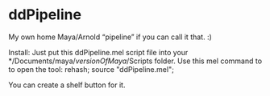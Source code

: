# ddPipeline
My own home Maya/Arnold “pipeline” if you can call it that. :)

Install: 
Just put this ddPipeline.mel script file into your */Documents/maya/*versionOfMaya*/Scripts folder.
Use this mel command to to open the tool: 
rehash; source "ddPipeline.mel";

You can create a shelf button for it.
